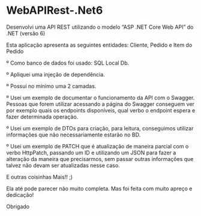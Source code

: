 # WebAPIRest-.Net6
Desenvolvi uma API REST utilizando o modelo “ASP .NET Core Web API” do .NET (versão 6)

Esta aplicação apresenta as seguintes entidades:
Cliente, Pedido e Item do Pedido

º Como banco de dados foi usado: SQL Local Db.

º Apliquei uma injeção de dependência.

º Possui no mínimo uma 2 camadas.

º Usei um exemplo de documentar o funcionamento da API com o Swagger.
Pessoas que forem utilizar acessando a página do Swagger conseguem ver por exemplo quais os endpoints disponíveis,
qual verbo o endpoint espera e fazer determinada operação.

º Usei um exemplo de DTOs para criação, para leitura, conseguimos utilizar informações que não necessariamente estarão no BD.

º Usei um exemplo de PATCH que é atualização de maneira parcial com o verbo HttpPatch,
passando um ID e utilizando um JSON para fazer a alteração da maneira que precisarmos,
sem passar outras informações que talvez não devam ser atualizadas nesse caso.


E outras coisinhas Mais!! ;)

Ela até pode parecer não muito completa. Mas foi feita com muito apreço
e dedicação!

Obrigado
